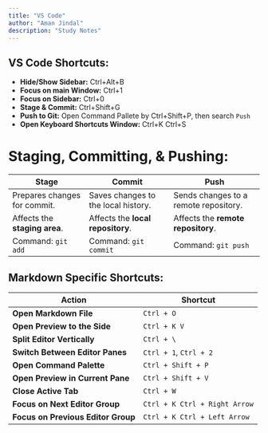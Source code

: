 ```yaml
---
title: "VS Code"
author: "Aman Jindal"
description: "Study Notes"
---
```


## VS Code Shortcuts:

- **Hide/Show Sidebar:** Ctrl+Alt+B
- **Focus on main Window:** Ctrl+1
- **Focus on Sidebar:** Ctrl+0
- **Stage & Commit:** Ctrl+Shift+G
- **Push to Git:** Open Command Pallete by Ctrl+Shift+P, then search `Push`
- **Open Keyboard Shortcuts Window:**  Ctrl+K Ctrl+S

# Staging, Committing, & Pushing:

| **Stage**               | **Commit**               | **Push**               |
|--------------------------|--------------------------|------------------------|
| Prepares changes for commit. | Saves changes to the local history. | Sends changes to a remote repository. |
| Affects the **staging area**.  | Affects the **local repository**.    | Affects the **remote repository**.   |
| Command: `git add`        | Command: `git commit`   | Command: `git push`   |

## Markdown Specific Shortcuts:

| **Action**                          | **Shortcut**           |
|-------------------------------------|------------------------|
| **Open Markdown File**              | `Ctrl + O`             |
| **Open Preview to the Side**        | `Ctrl + K V`           |
| **Split Editor Vertically**         | `Ctrl + \`             |
| **Switch Between Editor Panes**     | `Ctrl + 1`, `Ctrl + 2` |
| **Open Command Palette**            | `Ctrl + Shift + P`     |
| **Open Preview in Current Pane**    | `Ctrl + Shift + V`     |
| **Close Active Tab**                | `Ctrl + W`             |
| **Focus on Next Editor Group**      | `Ctrl + K Ctrl + Right Arrow` |
| **Focus on Previous Editor Group**  | `Ctrl + K Ctrl + Left Arrow`  |
